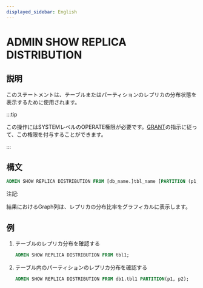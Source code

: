 ```yaml
---
displayed_sidebar: English
---
```


# ADMIN SHOW REPLICA DISTRIBUTION

## 説明

このステートメントは、テーブルまたはパーティションのレプリカの分布状態を表示するために使用されます。

:::tip

この操作にはSYSTEMレベルのOPERATE権限が必要です。[GRANT](../account-management/GRANT.md)の指示に従って、この権限を付与することができます。

:::

## 構文

```sql
ADMIN SHOW REPLICA DISTRIBUTION FROM [db_name.]tbl_name [PARTITION (p1, ...)]
```

注記:

結果におけるGraph列は、レプリカの分布比率をグラフィカルに表示します。

## 例

1. テーブルのレプリカ分布を確認する

    ```sql
    ADMIN SHOW REPLICA DISTRIBUTION FROM tbl1;
    ```

2. テーブル内のパーティションのレプリカ分布を確認する

    ```sql
    ADMIN SHOW REPLICA DISTRIBUTION FROM db1.tbl1 PARTITION(p1, p2);
    ```
